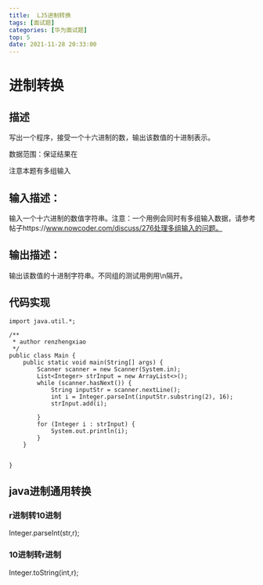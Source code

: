 ```yaml
---
title:  LJ5进制转换
tags: [面试题]
categories: [华为面试题]
top: 5
date: 2021-11-28 20:33:00
---
```

# 进制转换

## 描述

写出一个程序，接受一个十六进制的数，输出该数值的十进制表示。

数据范围：保证结果在 

注意本题有多组输入
## 输入描述：

输入一个十六进制的数值字符串。注意：一个用例会同时有多组输入数据，请参考帖子https://www.nowcoder.com/discuss/276处理多组输入的问题。
## 输出描述：

输出该数值的十进制字符串。不同组的测试用例用\n隔开。
## 代码实现
```
import java.util.*;

/**
 * author renzhengxiao
 */
public class Main {
    public static void main(String[] args) {
        Scanner scanner = new Scanner(System.in);
        List<Integer> strInput = new ArrayList<>();
        while (scanner.hasNext()) {
            String inputStr = scanner.nextLine();
            int i = Integer.parseInt(inputStr.substring(2), 16);
            strInput.add(i);

        }
        for (Integer i : strInput) {
            System.out.println(i);
        }
    }


}

```

## java进制通用转换
### r进制转10进制
Integer.parseInt(str,r);
### 10进制转r进制
Integer.toString(int,r);